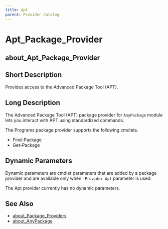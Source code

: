 ```yaml
---
title: Apt
parent: Provider Catalog
---
```


# Apt_Package_Provider

## about_Apt_Package_Provider

## Short Description

Provides access to the Advanced Package Tool (APT).

## Long Description

The  Advanced Package Tool (APT) package provider for `AnyPackage` module lets you interact with APT using standardized commands.

The Programs package provider supports the following cmdlets.

* Find-Package
* Get-Package

## Dynamic Parameters

Dynamic parameters are cmdlet parameters that are added by a package
provider and are available only when `-Provider Apt` parameter is used.

The Apt provider currently has no dynamic parameters.

## See Also

* [about_Package_Providers](../../reference/about_Package_Providers.md)
* [about_AnyPackage](../../reference/about_AnyPackage.md)
